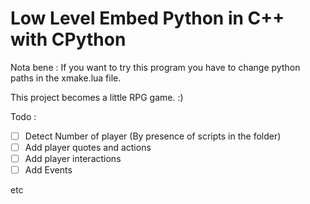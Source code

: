 # Low Level Embed Python in C++ with CPython 

Nota bene : If you want to try this program you have to change python paths in the xmake.lua file.

This project becomes a little RPG game. :)

Todo : 
- [ ] Detect Number of player (By presence of scripts in the folder)
- [ ] Add player quotes and actions
- [ ] Add player interactions
- [ ] Add Events

etc 